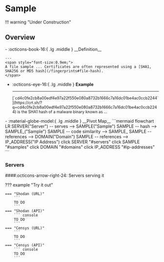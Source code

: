 # Sample

!!! warning "Under Construction"

## Overview

<div class="grid cards" markdown>
-   :octicons-book-16:{ .lg .middle } __Definition__


    ---
	<span style="font-size:0.9em;">
	A file sample ... Certificates are often represented using a [SHA1, SHA256 or MD5 hash](/fingerprints#file-hash).
	</span>

-   :octicons-eye-16:{ .lg .middle } __Example__

    ---
	<span style="font-size:0.9em;">
    [`cd4c0fe2cb8a00edf4e97a22f550e080a8732b1666c7a16dc01be4ac0ccb2244`](https://crt.sh/?q=cd4c0fe2cb8a00edf4e97a22f550e080a8732b1666c7a16dc01be4ac0ccb2244) is the SHA1 hash of a malware binary known as ...
	</span>
</div>

<div class="grid cards" markdown>
-   :material-globe-model:{ .lg .middle } __Pivot Map__
	```mermaid
	flowchart LR
		SERVER("Server") -- serves --> SAMPLE("Sample")
		SAMPLE -- hash --> SAMPLE_("Sample")
		SAMPLE -- code similarity --> SAMPLE_
		SAMPLE -- references --> DOMAIN("Domain")
		SAMPLE -- references --> IP_ADDRESS("IP Address")
		click SERVER "#servers"
		click SAMPLE "#samples"
		click DOMAIN "#domains"
		click IP_ADDRESS "#ip-addresses"
	```
</div>

### Servers

####:octicons-arrow-right-24: Servers serving it

??? example "Try it out"

	=== "Shodan (URL)"
		```
		TO DO
		```
	=== "Shodan (API)"
		``` console
		TO DO
		```
	=== "Censys (URL)"
		```
		TO DO
		```
	=== "Censys (API)"
		``` console
		TO DO
		```